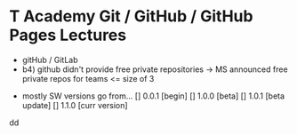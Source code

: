 # T Academy Git / GitHub / GitHub Pages Lectures
- gitHub / GitLab
- b4) github didn't provide free private repositories -> MS announced free private repos for teams <= size of 3
+ mostly SW versions go from...
[] 0.0.1 [begin]
[] 1.0.0 [beta]
[] 1.0.1 [beta update]
[] 1.1.0 [curr version]

dd

